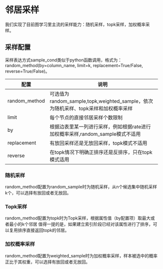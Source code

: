 # 邻居采样
我们实现了目前图学习里主流的采样能力：随机采样，topk采样，加权概率采样。

## 采样配置
采样表达方式sample_cond类似于python函数调用，格式为：
random_method(by=column_name, limit=k, replacement=True/False, reverse=True/False)。

|      配置     |                                       说明                                         |
| ------------- | ---------------------------------------------------------------------------------- |
| random_method |  可选值为random_sample,topk,weighted_sample，依次为随机采样、topk采样和加权概率采样|
| limit         |  每个节点的直接邻居采样个数限制                                                    |
| by            |  根据边表里某一列进行采样，例如根据rate进行加权概率采样,random_sample模式不适用    |
| replacement   |  有放回采样还是无放回采样，topk模式不适用                                          |
| reverse       |  在topk情况下明确正排序还是反排序，只在topk模式适用                                |

### 随机采样
random_method配置为random_sample时为随机采样，从n个候选集中随机采样k个，可以选择有放回或者无放回。

### Topk采样
random_method配置为topk时为Topk采样，根据属性值（by配置项）取最大或者最小的k个邻居
值得一提的是，如果建立索引阶段已经对该属性进行了排序，可以复用排序直接返回topk的邻居。

### 加权概率采样
random_method配置为weighted_sample时为加权概率采样，样本被选中的概率正比于其权重，可以选择有放回或者无放回。

